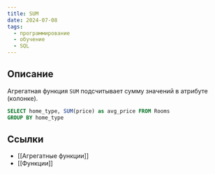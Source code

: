 ```yaml
---
title: SUM
date: 2024-07-08
tags:
  - программирование
  - обучение
  - SQL
---
```


## Описание
Агрегатная функция `SUM` подсчитывает сумму значений в атрибуте (колонке).

```sql
SELECT home_type, SUM(price) as avg_price FROM Rooms
GROUP BY home_type
```

## Ссылки
- [[Агрегатные функции]]
- [[Функции]]
